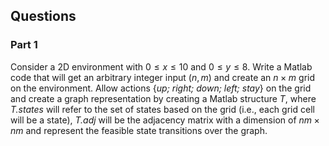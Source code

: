 


## Questions

### Part 1 

Consider a 2D environment with $0 \le x \le 10$ and $0 \le y \le 8$. Write a Matlab code that
will get an arbitrary integer input $(n,m)$ and create an $n\times m$ grid on the environment. Allow actions
{*up; right; down; left; stay*} on the grid and create a graph representation by creating a Matlab structure *T*,
where *T.states* will refer to the set of states based on the grid (i.e., each grid cell will be a state), *T.adj* will
be the adjacency matrix with a dimension of $nm\times nm$ and represent the feasible state transitions over the
graph.


